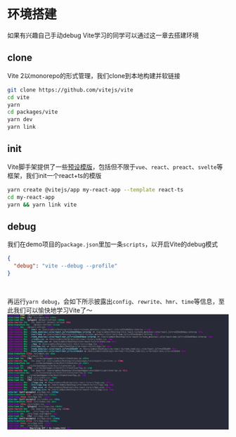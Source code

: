 # 环境搭建

如果有兴趣自己手动debug Vite学习的同学可以通过这一章去搭建环境


## clone 

 Vite 2以monorepo的形式管理，我们clone到本地构建并软链接

```bash
git clone https://github.com/vitejs/vite
cd vite
yarn
cd packages/vite
yarn dev
yarn link
```

## init 

Vite脚手架提供了一些[预设模版](https://cn.vitejs.dev/guide/#scaffolding-your-first-vite-project)，包括但不限于`vue`、`react`、`preact`、`svelte`等框架，我们init一个react+ts的模版

```bash
yarn create @vitejs/app my-react-app --template react-ts
cd my-react-app
yarn && yarn link vite
```

## debug

我们在demo项目的`package.json`里加一条`scripts`，以开启Vite的debug模式
```json
{
  "debug": "vite --debug --profile"
}
```
<br>

再运行`yarn debug`，会如下所示披露出`config`、`rewrite`、`hmr`、`time`等信息，至此我们可以愉快地学习Vite了～
![debug](../.vuepress/public/debug.png)

